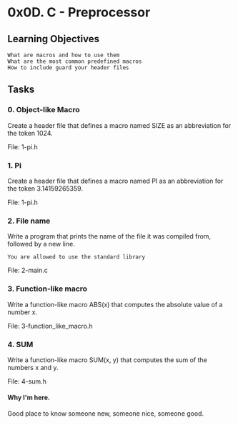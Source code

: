 # 0x0D. C - Preprocessor

## Learning Objectives

    What are macros and how to use them
    What are the most common predefined macros
    How to include guard your header files

## Tasks
### 0. Object-like Macro
Create a header file that defines a macro named SIZE as an abbreviation for the token 1024.

File: 1-pi.h
### 1. Pi 
Create a header file that defines a macro named PI as an abbreviation for the token 3.14159265359.

File: 1-pi.h

### 2. File name
Write a program that prints the name of the file it was compiled from, followed by a new line.

    You are allowed to use the standard library

File: 2-main.c

### 3. Function-like macro 
Write a function-like macro ABS(x) that computes the absolute value of a number x.

File: 3-function_like_macro.h

### 4. SUM 
Write a function-like macro SUM(x, y) that computes the sum of the numbers x and y.

File: 4-sum.h

#### Why I'm here.
Good place to know someone new, someone nice, someone good.
